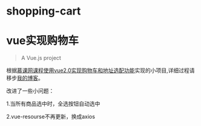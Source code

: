 # shopping-cart
# vue实现购物车

> A Vue.js project

根据[慕课网课程使用vue2.0实现购物车和地址选配功能](https://www.imooc.com/qa/796/t/0)实现的小项目,详细过程请移步[我的博客](https://spinachhh.github.io/2019/06/06/create-a-new-vue-project/)。

改进了一些小问题：

1.当所有商品选中时，全选按钮自动选中

2.vue-resourse不再更新，换成axios
